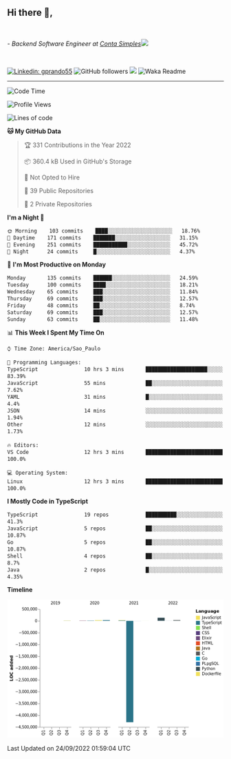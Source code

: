 <h2>Hi there  👋,</h2> </br>

<p><em>- Backend Software Engineer at <a href="https://contasimples.com">Conta Simples</a><img src="https://media.giphy.com/media/WUlplcMpOCEmTGBtBW/giphy.gif" width="30"> 
</em></p></br>


[![Linkedin: gprando55](https://img.shields.io/badge/-gprando55-blue?style=flat-square&logo=Linkedin&logoColor=white&link=https://www.linkedin.com/in/gprando55/)](https://www.linkedin.com/in/gprando55)
![GitHub followers](https://img.shields.io/github/followers/gprando55?label=Follow&style=social)
![](https://visitor-badge.glitch.me/badge?page_id=gprando55.gprando55)
![Waka Readme](https://github.com/gprando55/gprando55/workflows/Waka%20Readme/badge.svg)

---
<!--START_SECTION:waka-->
![Code Time](http://img.shields.io/badge/Code%20Time-2%2C032%20hrs%2041%20mins-blue)

![Profile Views](http://img.shields.io/badge/Profile%20Views-8-blue)

![Lines of code](https://img.shields.io/badge/From%20Hello%20World%20I%27ve%20Written--4%20Million%20lines%20of%20code-blue)

**🐱 My GitHub Data** 

> 🏆 331 Contributions in the Year 2022
 > 
> 📦 360.4 kB Used in GitHub's Storage 
 > 
> 🚫 Not Opted to Hire
 > 
> 📜 39 Public Repositories 
 > 
> 🔑 2 Private Repositories  
 > 
**I'm a Night 🦉** 

```text
🌞 Morning    103 commits    ████░░░░░░░░░░░░░░░░░░░░░   18.76% 
🌆 Daytime    171 commits    ███████░░░░░░░░░░░░░░░░░░   31.15% 
🌃 Evening    251 commits    ███████████░░░░░░░░░░░░░░   45.72% 
🌙 Night      24 commits     █░░░░░░░░░░░░░░░░░░░░░░░░   4.37%

```
📅 **I'm Most Productive on Monday** 

```text
Monday       135 commits    ██████░░░░░░░░░░░░░░░░░░░   24.59% 
Tuesday      100 commits    ████░░░░░░░░░░░░░░░░░░░░░   18.21% 
Wednesday    65 commits     ███░░░░░░░░░░░░░░░░░░░░░░   11.84% 
Thursday     69 commits     ███░░░░░░░░░░░░░░░░░░░░░░   12.57% 
Friday       48 commits     ██░░░░░░░░░░░░░░░░░░░░░░░   8.74% 
Saturday     69 commits     ███░░░░░░░░░░░░░░░░░░░░░░   12.57% 
Sunday       63 commits     ██░░░░░░░░░░░░░░░░░░░░░░░   11.48%

```


📊 **This Week I Spent My Time On** 

```text
⌚︎ Time Zone: America/Sao_Paulo

💬 Programming Languages: 
TypeScript               10 hrs 3 mins       ████████████████████░░░░░   83.39% 
JavaScript               55 mins             ██░░░░░░░░░░░░░░░░░░░░░░░   7.62% 
YAML                     31 mins             █░░░░░░░░░░░░░░░░░░░░░░░░   4.4% 
JSON                     14 mins             ░░░░░░░░░░░░░░░░░░░░░░░░░   1.94% 
Other                    12 mins             ░░░░░░░░░░░░░░░░░░░░░░░░░   1.73%

🔥 Editors: 
VS Code                  12 hrs 3 mins       █████████████████████████   100.0%

💻 Operating System: 
Linux                    12 hrs 3 mins       █████████████████████████   100.0%

```

**I Mostly Code in TypeScript** 

```text
TypeScript               19 repos            ██████████░░░░░░░░░░░░░░░   41.3% 
JavaScript               5 repos             ██░░░░░░░░░░░░░░░░░░░░░░░   10.87% 
Go                       5 repos             ██░░░░░░░░░░░░░░░░░░░░░░░   10.87% 
Shell                    4 repos             ██░░░░░░░░░░░░░░░░░░░░░░░   8.7% 
Java                     2 repos             █░░░░░░░░░░░░░░░░░░░░░░░░   4.35%

```


**Timeline**

![Chart not found](https://raw.githubusercontent.com/gprando55/gprando55/master/charts/bar_graph.png) 


 Last Updated on 24/09/2022 01:59:04 UTC
<!--END_SECTION:waka-->
